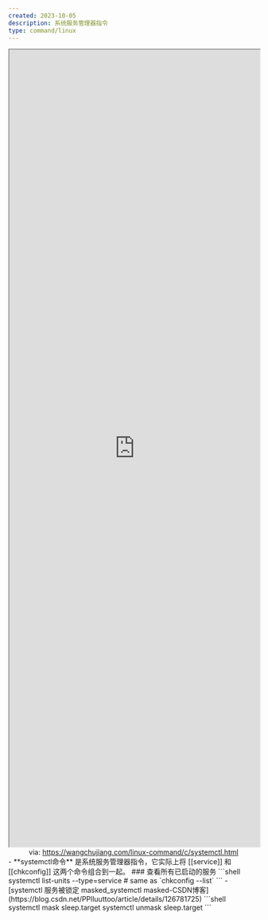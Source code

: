 ```yaml
---
created: 2023-10-05
description: 系统服务管理器指令
type: command/linux
---
```


<iframe src='https://wangchujiang.com/linux-command/c/systemctl.html' style='height:40vh;width:100%' class='iframe-radius' allow='fullscreen'></iframe>
<center>via: <a href='https://wangchujiang.com/linux-command/c/systemctl.html' target='_blank' class='external-link'>https://wangchujiang.com/linux-command/c/systemctl.html</a></center>
  - **systemctl命令** 是系统服务管理器指令，它实际上将 [[service]] 和 [[chkconfig]] 这两个命令组合到一起。
### 查看所有已启动的服务
```shell
systemctl list-units --type=service # same as `chkconfig --list`
```
  - [systemctl 服务被锁定 masked_systemctl masked-CSDN博客](https://blog.csdn.net/PPlluuttoo/article/details/126781725)
```shell
systemctl mask sleep.target
systemctl unmask sleep.target
```
